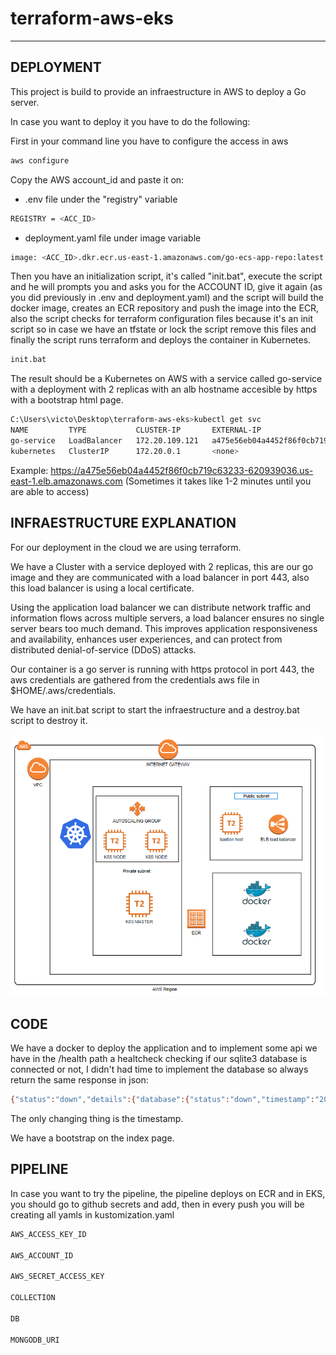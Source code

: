 # terraform-aws-eks

---
DEPLOYMENT
----

This project is build to provide an infraestructure in AWS to deploy a Go server.

In case you want to deploy it you have to do the following:

First in your command line you have to configure the access in aws

```sh
aws configure
```

Copy the AWS account_id and paste it on:

- .env file under the "registry" variable 

```sh
REGISTRY = <ACC_ID>
```

- deployment.yaml file under image variable

```sh
image: <ACC_ID>.dkr.ecr.us-east-1.amazonaws.com/go-ecs-app-repo:latest
```

Then you have an initialization script, it's called "init.bat", execute the script and he will prompts you and asks you for the ACCOUNT ID, give it again (as you did previously in .env and deployment.yaml) and the script will build the docker image, creates an ECR repository and push the image into the ECR, also the script checks for terraform configuration files because it's an init script so in case we have an tfstate or lock the script remove this files and finally the script runs terraform and deploys the container in Kubernetes.

```sh
init.bat
```

The result should be a Kubernetes on AWS with a service called go-service with a deployment with 2 replicas with an alb hostname accesible by https with a bootstrap html page.
```sh
C:\Users\victo\Desktop\terraform-aws-eks>kubectl get svc
NAME         TYPE           CLUSTER-IP       EXTERNAL-IP                                                              PORT(S)         AGE
go-service   LoadBalancer   172.20.109.121   a475e56eb04a4452f86f0cb719c63233-620939036.us-east-1.elb.amazonaws.com   443:31309/TCP   114s
kubernetes   ClusterIP      172.20.0.1       <none>                                                                   443/TCP         8m49s
```
Example: https://a475e56eb04a4452f86f0cb719c63233-620939036.us-east-1.elb.amazonaws.com (Sometimes it takes like 1-2 minutes until you are able to access)

INFRAESTRUCTURE EXPLANATION
----

For our deployment in the cloud we are using terraform.

We have a Cluster with a service deployed with 2 replicas, this are our go image and they are communicated with a load balancer in port 443, also this load balancer is using a local certificate.

Using the application load balancer we can distribute  network traffic and information flows across multiple servers, a load balancer ensures no single server bears too much demand. This improves application responsiveness and availability, enhances user experiences, and can protect from distributed denial-of-service (DDoS) attacks.

Our container is a go server is running with https protocol in port 443, the aws credentials are gathered from the credentials aws file in $HOME/.aws/credentials.

We have an init.bat script to start the infraestructure and a destroy.bat script to destroy it.

![alt text](https://github.com/victorgomezg93/terraform-aws-eks/blob/main/diagram.png?raw=true)

CODE
----
We have a docker to deploy the application and to implement some api we have in the /health path a healtcheck checking if our sqlite3 database is connected or not, I didn't had time to implement the database so always return the same response in json:

```sh
{"status":"down","details":{"database":{"status":"down","timestamp":"2021-10-05T23:24:08.425492059Z","error":"Binary was compiled with 'CGO_ENABLED=0', go-sqlite3 requires cgo to work. This is a stub"},"search":{"status":"down","timestamp":"2021-10-05T23:24:06.309964687Z","error":"this makes the check fail"}}}
```

The only changing thing is the timestamp.

We have a bootstrap on the index page.


PIPELINE
----

In case you want to try the pipeline, the pipeline deploys on ECR and in EKS, you should go to github
secrets and add, then in every push you will be creating all yamls in kustomization.yaml

```sh
AWS_ACCESS_KEY_ID

AWS_ACCOUNT_ID

AWS_SECRET_ACCESS_KEY

COLLECTION

DB

MONGODB_URI


```